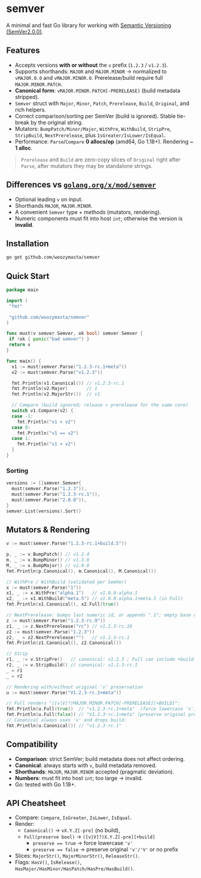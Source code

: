 # semver

A minimal and fast Go library for working with
[Semantic Versioning (SemVer2.0.0)][semver].

## Features

* Accepts versions **with or without** the `v` prefix (`1.2.3` / `v1.2.3`).
* Supports shorthands: `MAJOR` and `MAJOR.MINOR` → normalized to
  `vMAJOR.0.0` and `vMAJOR.MINOR.0`. Prerelease/build require full
  `MAJOR.MINOR.PATCH`.
* **Canonical form**: `vMAJOR.MINOR.PATCH[-PRERELEASE]` (build metadata
  stripped).
* `Semver` struct with `Major`, `Minor`, `Patch`, `Prerelease`, `Build`,
  `Original`, and rich helpers.
* Correct comparison/sorting per SemVer (build is ignored). Stable tie-break
  by the original string.
* Mutators: `BumpPatch/Minor/Major`, `WithPre`, `WithBuild`, `StripPre`,
  `StripBuild`, `NextPrerelease`, plus `IsGreater/IsLower/IsEqual`.
* Performance: `Parse`/`Compare` **0 allocs/op** (amd64, Go 1.18+).
  Rendering \~ **1 alloc**.

> `Prerelease` and `Build` are zero-copy slices of `Original` right after
> `Parse`, after mutators they may be standalone strings.

## Differences vs [`golang.org/x/mod/semver`][xsemver]

* Optional leading `v` on input.
* Shorthands `MAJOR`, `MAJOR.MINOR`.
* A convenient `Semver` type + methods (mutators, rendering).
* Numeric components must fit into host `int`; otherwise the version is
  **invalid**.

## Installation

```bash
go get github.com/woozymasta/semver
```

## Quick Start

```go
package main

import (
 "fmt"

 "github.com/woozymasta/semver"
)

func must(v semver.Semver, ok bool) semver.Semver {
 if !ok { panic("bad semver") }
 return v
}

func main() {
  v1 := must(semver.Parse("1.2.3-rc.1+meta"))
  v2 := must(semver.Parse("v1.2.3"))

  fmt.Println(v1.Canonical()) // v1.2.3-rc.1
  fmt.Println(v2.Major)       // 1
  fmt.Println(v2.MajorStr())  // v1

  // Compare (build ignored; release > prerelease for the same core)
  switch v1.Compare(v2) {
  case -1:
    fmt.Println("v1 < v2")
  case 0:
    fmt.Println("v1 == v2")
  case 1:
    fmt.Println("v1 > v2")
  }
}
```

### Sorting

```go
versions := []semver.Semver{
  must(semver.Parse("1.2.3")),
  must(semver.Parse("1.2.3-rc.1")),
  must(semver.Parse("2.0.0")),
}
semver.List(versions).Sort()
```

## Mutators & Rendering

```go
v := must(semver.Parse("1.2.3-rc.1+build.5"))

p, _ := v.BumpPatch() // v1.2.4
m, _ := v.BumpMinor() // v1.3.0
M, _ := v.BumpMajor() // v2.0.0
fmt.Println(p.Canonical(), m.Canonical(), M.Canonical())

// WithPre / WithBuild (validated per SemVer)
x := must(semver.Parse("1"))
x1, _ := x.WithPre("alpha.1")   // v1.0.0-alpha.1
x2, _ := x1.WithBuild("meta.5") // v1.0.0-alpha.1+meta.5 (in Full)
fmt.Println(x1.Canonical(), x2.Full(true))

// NextPrerelease: bumps last numeric id, or appends ".1"; empty base defaults to "rc"
z := must(semver.Parse("1.2.3-rc.9"))
z1, _ := z.NextPrerelease("rc") // v1.2.3-rc.10
z2 := must(semver.Parse("1.2.3"))
z2, _ = z2.NextPrerelease("")   // v1.2.3-rc.1
fmt.Println(z1.Canonical(), z2.Canonical())

// Strip
r1, _ := v.StripPre()   // canonical: v1.2.3 ; Full can include +build if present
r2, _ := v.StripBuild() // canonical: v1.2.3-rc.1
_ = r1
_ = r2

// Rendering with/without original 'v' preservation
u := must(semver.Parse("V1.2.3-rc.1+meta"))

// Full renders "([v|V]?)MAJOR.MINOR.PATCH[-PRERELEASE][+BUILD]":
fmt.Println(u.Full(true))  // "v1.2.3-rc.1+meta"  (force lowercase 'v')
fmt.Println(u.Full(false)) // "V1.2.3-rc.1+meta" (preserve original prefix style)
// Canonical always uses 'v' and drops build:
fmt.Println(u.Canonical()) // "v1.2.3-rc.1"
```

## Compatibility

* **Comparison**: strict SemVer; build metadata does not affect ordering.
* **Canonical**: always starts with `v`, build metadata removed.
* **Shorthands**: `MAJOR`, `MAJOR.MINOR` accepted (pragmatic deviation).
* **Numbers**: must fit into host `int`; too large → invalid.
* Go: tested with Go 1.18+.

## API Cheatsheet

* Compare: `Compare`, `IsGreater`, `IsLower`, `IsEqual`.
* Render:
  * `Canonical()` → `vX.Y.Z[-pre]` (no build),
  * `Full(preserve bool)` → `([v|V]?)X.Y.Z[-pre][+build]`
    * `preserve == true` → force lowercase `'v'`
    * `preserve == false` → preserve original `'v'/'V'` or no prefix
* Slices: `MajorStr()`, `MajorMinorStr()`, `ReleaseStr()`.
* Flags: `HasV()`, `IsRelease()`,
  `HasMajor/HasMinor/HasPatch/HasPre/HasBuild()`.

[semver]: https://semver.org/
[xsemver]: https://pkg.go.dev/golang.org/x/mod/semver
